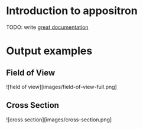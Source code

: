 # Introduction to appositron

TODO: write [great documentation](http://jacobian.org/writing/what-to-write/)

# Output examples
## Field of View

![field of view][images/field-of-view-full.png]

## Cross Section

![cross section][images/cross-section.png]

